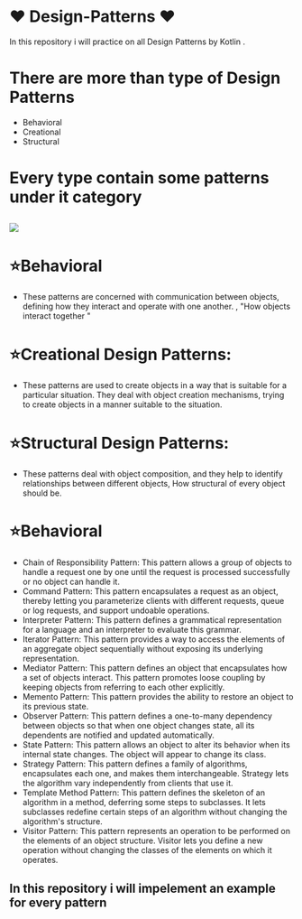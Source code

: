 # :heart: Design-Patterns :heart:
In this repository  i will practice on all Design Patterns by Kotlin .

# There are more than type of Design Patterns
* Behavioral
* Creational
* Structural

# Every type contain some patterns under it category
## <img src="https://user-images.githubusercontent.com/62241386/228518747-4e5eedb2-e8fc-498c-9f21-ef515e006aef.png" >


# :star:Behavioral
* These patterns are concerned with communication between objects, defining how they interact and operate with one another.
, "How objects interact together "

# :star:Creational Design Patterns:
* These patterns are used to create objects in a way that is suitable for a particular situation. They deal with object creation mechanisms, trying to create objects in a manner suitable to the situation.

# :star:Structural Design Patterns:
* These patterns deal with object composition, and they help to identify relationships between different objects, How structural  of every object should be.

# :star:Behavioral
* Chain of Responsibility Pattern: This pattern allows a group of objects to handle a request one by one until the request is processed successfully or no object can handle it.
* Command Pattern: This pattern encapsulates a request as an object, thereby letting you parameterize clients with different requests, queue or log requests, and support undoable operations.
* Interpreter Pattern: This pattern defines a grammatical representation for a language and an interpreter to evaluate this grammar.
* Iterator Pattern: This pattern provides a way to access the elements of an aggregate object sequentially without exposing its underlying representation.
* Mediator Pattern: This pattern defines an object that encapsulates how a set of objects interact. This pattern promotes loose coupling by keeping objects from referring to each other explicitly.
* Memento Pattern: This pattern provides the ability to restore an object to its previous state.
* Observer Pattern: This pattern defines a one-to-many dependency between objects so that when one object changes state, all its dependents are notified and updated automatically.
* State Pattern: This pattern allows an object to alter its behavior when its internal state changes. The object will appear to change its class.
* Strategy Pattern: This pattern defines a family of algorithms, encapsulates each one, and makes them interchangeable. Strategy lets the algorithm vary independently from clients that use it.
* Template Method Pattern: This pattern defines the skeleton of an algorithm in a method, deferring some steps to subclasses. It lets subclasses redefine certain steps of an algorithm without changing the algorithm's structure.
* Visitor Pattern: This pattern represents an operation to be performed on the elements of an object structure. Visitor lets you define a new operation without changing the classes of the elements on which it operates.




## In this repository i will impelement an example for  every pattern
